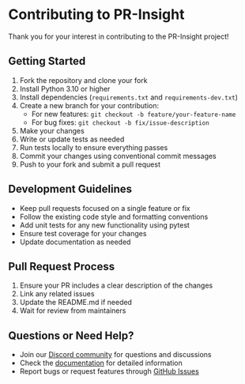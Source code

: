 # Contributing to PR-Insight

Thank you for your interest in contributing to the PR-Insight project!

## Getting Started

1. Fork the repository and clone your fork
2. Install Python 3.10 or higher
3. Install dependencies (`requirements.txt` and `requirements-dev.txt`)
4. Create a new branch for your contribution:
   - For new features: `git checkout -b feature/your-feature-name`
   - For bug fixes: `git checkout -b fix/issue-description`
5. Make your changes
6. Write or update tests as needed
7. Run tests locally to ensure everything passes
8. Commit your changes using conventional commit messages
9. Push to your fork and submit a pull request

## Development Guidelines

- Keep pull requests focused on a single feature or fix
- Follow the existing code style and formatting conventions
- Add unit tests for any new functionality using pytest
- Ensure test coverage for your changes
- Update documentation as needed

## Pull Request Process

1. Ensure your PR includes a clear description of the changes
2. Link any related issues
3. Update the README.md if needed
4. Wait for review from maintainers

## Questions or Need Help?

- Join our [Discord community](https://discord.com/channels/1057273017547378788/1126104260430528613) for questions and discussions
- Check the [documentation](https://pr-insight-docs.khulnasoft.com/) for detailed information
- Report bugs or request features through [GitHub Issues](https://github.com/khulnasoft/pr-insight/issues)
